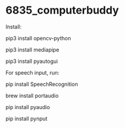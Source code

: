 # 6835_computerbuddy

Install: 

pip3 install opencv-python

pip3 install mediapipe

pip3 install pyautogui



For speech input, run:

pip install SpeechRecognition

brew install portaudio

pip install pyaudio

pip install pynput

